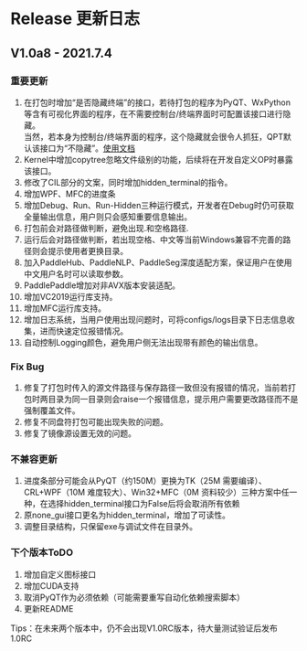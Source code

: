 # Release 更新日志

## V1.0a8 - 2021.7.4
### 重要更新
1. 在打包时增加“是否隐藏终端”的接口，若待打包的程序为PyQT、WxPython等含有可视化界面的程序，在不需要控制台/终端界面时可配置该接口进行隐藏。  
   当然，若本身为控制台/终端界面的程序，这个隐藏就会很令人抓狂，QPT默认该接口为“不隐藏”。[使用文档](https://github.com/GT-ZhangAcer/QPT/blob/main/examples/advanced/%E9%9A%90%E8%97%8F%E6%8E%A7%E5%88%B6%E5%8F%B0%E7%AA%97%E5%8F%A3.md)
2. Kernel中增加copytree忽略文件级别的功能，后续将在开发自定义OP时暴露该接口。
3. 修改了CIL部分的文案，同时增加hidden_terminal的指令。
4. 增加WPF、MFC的进度条
5. 增加Debug、Run、Run-Hidden三种运行模式，开发者在Debug时仍可获取全量输出信息，用户则只会感知重要信息输出。
6. 打包前会对路径做判断，避免出现.和空格路径.
7. 运行后会对路径做判断，若出现空格、中文等当前Windows兼容不完善的路径则会提示使用者更换目录。
8. 加入PaddleHub、PaddleNLP、PaddleSeg深度适配方案，保证用户在使用中文用户名时可以读取参数。
9. PaddlePaddle增加对非AVX版本安装适配。
10. 增加VC2019运行库支持。 
11. 增加MFC运行库支持。
12. 增加日志系统，当用户使用出现问题时，可将configs/logs目录下日志信息收集，进而快速定位报错情况。
13. 自动控制Logging颜色，避免用户侧无法出现带有颜色的输出信息。

### Fix Bug
1. 修复了打包时传入的源文件路径与保存路径一致但没有报错的情况，当前若打包时两目录为同一目录则会raise一个报错信息，提示用户需要更改路径而不是强制覆盖文件。
2. 修复不同盘符打包可能出现失败的问题。
3. 修复了镜像源设置无效的问题。

### 不兼容更新
1. 进度条部分可能会从PyQT（约150M）更换为TK（25M 需要编译）、CRL+WPF（10M 难度较大）、Win32+MFC（0M 资料较少）三种方案中任一种，在选择hidden_terminal接口为False后将会取消所有依赖
2. 原none_gui接口更名为hidden_terminal，增加了可读性。
3. 调整目录结构，只保留exe与调试文件在目录外。

### 下个版本ToDO
1. 增加自定义图标接口
2. 增加CUDA支持
4. 取消PyQT作为必须依赖（可能需要重写自动化依赖搜索脚本）
5. 更新README

Tips：在未来两个版本中，仍不会出现V1.0RC版本，待大量测试验证后发布1.0RC
